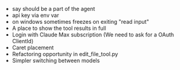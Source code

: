 - say should be a part of the agent
- api key via env var
- on windows sometimes freezes on exiting "read input"
- A place to show the tool results in full
- Login with Claude Max subscription (We need to ask for a OAuth ClientId)
- Caret placement
- Refactoring opportunity in edit_file_tool.py
- Simpler switching between models
